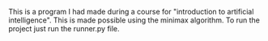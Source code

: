 This is a program I had made during a course for "introduction to artificial intelligence". This is made possible using the minimax algorithm.
To run the project just run the runner.py file.

